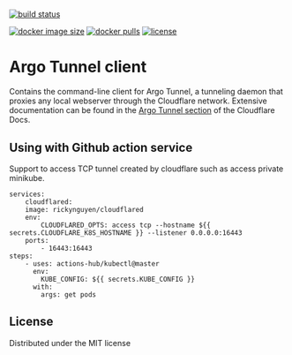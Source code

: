 # 
[![build status](https://github.com/rickynguyen4590/cloudflared/actions/workflows/main.yaml/badge.svg)](https://github.com/rickynguyen4590/cloudflared/actions/workflows/main.yaml)

[![docker image size](https://img.shields.io/docker/image-size/rickynguyen/cloudflared/latest)](https://hub.docker.com/r/rickynguyen4590/cloudflared)
[![docker pulls](https://img.shields.io/docker/pulls/rickynguyen/cloudflared.svg)](https://hub.docker.com/r/rickynguyen4/cloudflared/)
[![license](https://img.shields.io/badge/license-MIT-blue.svg)](https://opensource.org/licenses/MIT)

# Argo Tunnel client

Contains the command-line client for Argo Tunnel, a tunneling daemon that proxies any local webserver through the Cloudflare network. Extensive documentation can be found in the [Argo Tunnel section](https://developers.cloudflare.com/cloudflare-one/connections/connect-apps) of the Cloudflare Docs.

## Using with Github action service
Support to access TCP tunnel created by cloudflare such as access private minikube.
```yml:
services:
    cloudflared:
    image: rickynguyen/cloudflared
    env:
        CLOUDFLARED_OPTS: access tcp --hostname ${{ secrets.CLOUDFLARE_K8S_HOSTNAME }} --listener 0.0.0.0:16443
    ports:
        - 16443:16443
steps:
    - uses: actions-hub/kubectl@master
      env:
        KUBE_CONFIG: ${{ secrets.KUBE_CONFIG }}
      with:
        args: get pods

```
## License

Distributed under the MIT license
